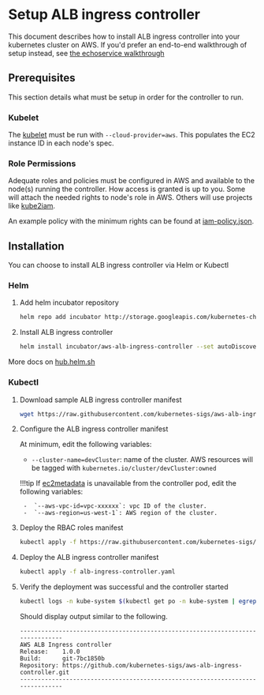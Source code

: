 # Setup ALB ingress controller
This document describes how to install ALB ingress controller into your kubernetes cluster on AWS.
If you'd prefer an end-to-end walkthrough of setup instead, see [the echoservice walkthrough](../walkthrough/echoserver.md)

## Prerequisites
This section details what must be setup in order for the controller to run.

### Kubelet
The [kubelet](https://kubernetes.io/docs/reference/command-line-tools-reference/kubelet/) must be run with `--cloud-provider=aws`. This populates the EC2 instance ID in each node's spec.

### Role Permissions
Adequate roles and policies must be configured in AWS and available to the node(s) running the controller. How access is granted is up to you. Some will attach the needed rights to node's role in AWS. Others will use projects like [kube2iam](https://github.com/jtblin/kube2iam).

An example policy with the minimum rights can be found at [iam-policy.json](../../examples/iam-policy.json).

## Installation
You can choose to install ALB ingress controller via Helm or Kubectl
### Helm
1. Add helm incubator repository
    ```bash
    helm repo add incubator http://storage.googleapis.com/kubernetes-charts-incubator
    ```

2. Install ALB ingress controller

    ``` bash
    helm install incubator/aws-alb-ingress-controller --set autoDiscoverAwsRegion=true --set autoDiscoverAwsVpcID=true --set clusterName=MyClusterName
    ```

More docs on [hub.helm.sh](https://hub.helm.sh/charts/incubator/aws-alb-ingress-controller)

### Kubectl
1. Download sample ALB ingress controller manifest
    ``` bash
    wget https://raw.githubusercontent.com/kubernetes-sigs/aws-alb-ingress-controller/v1.0.1/docs/examples/alb-ingress-controller.yaml
    ```

2. Configure the ALB ingress controller manifest

    At minimum, edit the following variables:

    -  `--cluster-name=devCluster`:  name of the cluster. AWS resources will be tagged with `kubernetes.io/cluster/devCluster:owned`

    !!!tip
        If [ec2metadata](https://docs.aws.amazon.com/AWSEC2/latest/UserGuide/ec2-instance-metadata.html) is unavailable from the controller pod, edit the following variables:

        -  `--aws-vpc-id=vpc-xxxxxx`: vpc ID of the cluster.
        -  `--aws-region=us-west-1`: AWS region of the cluster.

3. Deploy the RBAC roles manifest

    ```bash
    kubectl apply -f https://raw.githubusercontent.com/kubernetes-sigs/aws-alb-ingress-controller/v1.0.1/docs/examples/rbac-role.yaml
    ```

4. Deploy the ALB ingress controller manifest

    ```bash
    kubectl apply -f alb-ingress-controller.yaml
    ```

5. Verify the deployment was successful and the controller started

    ```bash
    kubectl logs -n kube-system $(kubectl get po -n kube-system | egrep -o "alb-ingress[a-zA-Z0-9-]+")
    ```

    Should display output similar to the following.

    ```console
    -------------------------------------------------------------------------------
    AWS ALB Ingress controller
    Release:    1.0.0
    Build:      git-7bc1850b
    Repository: https://github.com/kubernetes-sigs/aws-alb-ingress-controller.git
    -------------------------------------------------------------------------------
    ```
